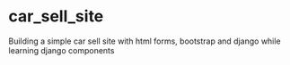 # car_sell_site

Building a simple car sell site with html forms, bootstrap and django while learning django components

